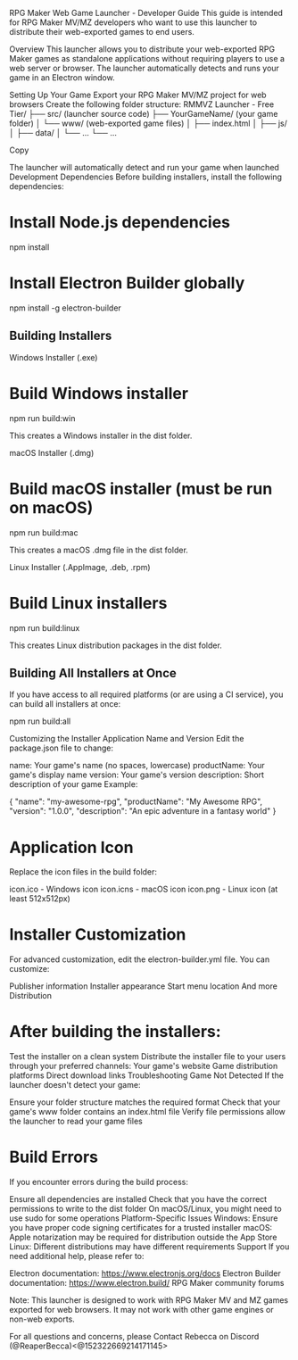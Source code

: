 RPG Maker Web Game Launcher - Developer Guide
This guide is intended for RPG Maker MV/MZ developers who want to use this launcher to distribute their web-exported games to end users.

Overview
This launcher allows you to distribute your web-exported RPG Maker games as standalone applications without requiring players to use a web server or browser. The launcher automatically detects and runs your game in an Electron window.

Setting Up Your Game
Export your RPG Maker MV/MZ project for web browsers
Create the following folder structure:
RMMVZ Launcher - Free Tier/
├── src/                  (launcher source code)
├── YourGameName/         (your game folder)
│   └── www/              (web-exported game files)
│       ├── index.html
│       ├── js/
│       ├── data/
│       └── ...
└── ...

Copy


The launcher will automatically detect and run your game when launched
Development Dependencies
Before building installers, install the following dependencies:

# Install Node.js dependencies
npm install

# Install Electron Builder globally
npm install -g electron-builder


## Building Installers
Windows Installer (.exe)
# Build Windows installer
npm run build:win


This creates a Windows installer in the dist folder.

macOS Installer (.dmg)
# Build macOS installer (must be run on macOS)
npm run build:mac


This creates a macOS .dmg file in the dist folder.

Linux Installer (.AppImage, .deb, .rpm)
# Build Linux installers
npm run build:linux


This creates Linux distribution packages in the dist folder.

## Building All Installers at Once
If you have access to all required platforms (or are using a CI service), you can build all installers at once:

npm run build:all


Customizing the Installer
Application Name and Version
Edit the package.json file to change:

name: Your game's name (no spaces, lowercase)
productName: Your game's display name
version: Your game's version
description: Short description of your game
Example:

{
  "name": "my-awesome-rpg",
  "productName": "My Awesome RPG",
  "version": "1.0.0",
  "description": "An epic adventure in a fantasy world"
}


# Application Icon
Replace the icon files in the build folder:

icon.ico - Windows icon
icon.icns - macOS icon
icon.png - Linux icon (at least 512x512px)


# Installer Customization
For advanced customization, edit the electron-builder.yml file. You can customize:

Publisher information
Installer appearance
Start menu location
And more
Distribution

# After building the installers:

Test the installer on a clean system
Distribute the installer file to your users through your preferred channels:
Your game's website
Game distribution platforms
Direct download links
Troubleshooting
Game Not Detected
If the launcher doesn't detect your game:

Ensure your folder structure matches the required format
Check that your game's www folder contains an index.html file
Verify file permissions allow the launcher to read your game files

# Build Errors
If you encounter errors during the build process:

Ensure all dependencies are installed
Check that you have the correct permissions to write to the dist folder
On macOS/Linux, you might need to use sudo for some operations
Platform-Specific Issues
Windows: Ensure you have proper code signing certificates for a trusted installer
macOS: Apple notarization may be required for distribution outside the App Store
Linux: Different distributions may have different requirements
Support
If you need additional help, please refer to:

Electron documentation: https://www.electronjs.org/docs
Electron Builder documentation: https://www.electron.build/
RPG Maker community forums




Note: This launcher is designed to work with RPG Maker MV and MZ games exported for web browsers. It may not work with other game engines or non-web exports.

For all questions and concerns, please Contact Rebecca on Discord (@ReaperBecca)<@152322669214171145>